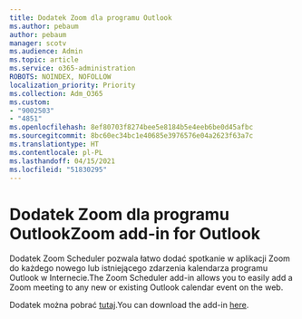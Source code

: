 ```yaml
---
title: Dodatek Zoom dla programu Outlook
ms.author: pebaum
author: pebaum
manager: scotv
ms.audience: Admin
ms.topic: article
ms.service: o365-administration
ROBOTS: NOINDEX, NOFOLLOW
localization_priority: Priority
ms.collection: Adm_O365
ms.custom:
- "9002503"
- "4851"
ms.openlocfilehash: 8ef80703f8274bee5e8184b5e4eeb6be0d45afbc
ms.sourcegitcommit: 8bc60ec34bc1e40685e3976576e04a2623f63a7c
ms.translationtype: HT
ms.contentlocale: pl-PL
ms.lasthandoff: 04/15/2021
ms.locfileid: "51830295"
---
```

# <a name="zoom-add-in-for-outlook"></a><span data-ttu-id="f3719-102">Dodatek Zoom dla programu Outlook</span><span class="sxs-lookup"><span data-stu-id="f3719-102">Zoom add-in for Outlook</span></span>

<span data-ttu-id="f3719-103">Dodatek Zoom Scheduler pozwala łatwo dodać spotkanie w aplikacji Zoom do każdego nowego lub istniejącego zdarzenia kalendarza programu Outlook w Internecie.</span><span class="sxs-lookup"><span data-stu-id="f3719-103">The Zoom Scheduler add-in allows you to easily add a Zoom meeting to any new or existing Outlook calendar event on the web.</span></span>

<span data-ttu-id="f3719-104">Dodatek można pobrać [tutaj](https://go.microsoft.com/fwlink/?linkid=2126413).</span><span class="sxs-lookup"><span data-stu-id="f3719-104">You can download the add-in [here](https://go.microsoft.com/fwlink/?linkid=2126413).</span></span>
 